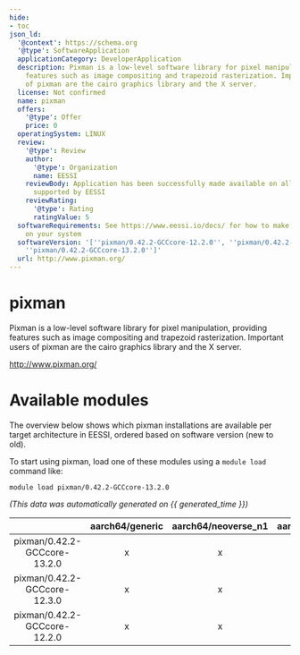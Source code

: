 ```yaml
---
hide:
- toc
json_ld:
  '@context': https://schema.org
  '@type': SoftwareApplication
  applicationCategory: DeveloperApplication
  description: Pixman is a low-level software library for pixel manipulation, providing
    features such as image compositing and trapezoid rasterization. Important users
    of pixman are the cairo graphics library and the X server.
  license: Not confirmed
  name: pixman
  offers:
    '@type': Offer
    price: 0
  operatingSystem: LINUX
  review:
    '@type': Review
    author:
      '@type': Organization
      name: EESSI
    reviewBody: Application has been successfully made available on all architectures
      supported by EESSI
    reviewRating:
      '@type': Rating
      ratingValue: 5
  softwareRequirements: See https://www.eessi.io/docs/ for how to make EESSI available
    on your system
  softwareVersion: '[''pixman/0.42.2-GCCcore-12.2.0'', ''pixman/0.42.2-GCCcore-12.3.0'',
    ''pixman/0.42.2-GCCcore-13.2.0'']'
  url: http://www.pixman.org/
---
```


pixman
======


Pixman is a low-level software library for pixel manipulation, providing features such as image compositing and trapezoid rasterization. Important users of pixman are the cairo graphics library and the X server.

http://www.pixman.org/
# Available modules


The overview below shows which pixman installations are available per target architecture in EESSI, ordered based on software version (new to old).

To start using pixman, load one of these modules using a `module load` command like:

```shell
module load pixman/0.42.2-GCCcore-13.2.0
```

*(This data was automatically generated on {{ generated_time }})*  

| |aarch64/generic|aarch64/neoverse_n1|aarch64/neoverse_v1|x86_64/generic|x86_64/amd/zen2|x86_64/amd/zen3|x86_64/amd/zen4|x86_64/intel/haswell|x86_64/intel/sapphirerapids|x86_64/intel/skylake_avx512|
| :---: | :---: | :---: | :---: | :---: | :---: | :---: | :---: | :---: | :---: | :---: |
|pixman/0.42.2-GCCcore-13.2.0|x|x|x|x|x|x|x|x|-|x|
|pixman/0.42.2-GCCcore-12.3.0|x|x|x|x|x|x|x|x|-|x|
|pixman/0.42.2-GCCcore-12.2.0|x|x|x|x|x|x|x|x|-|x|
